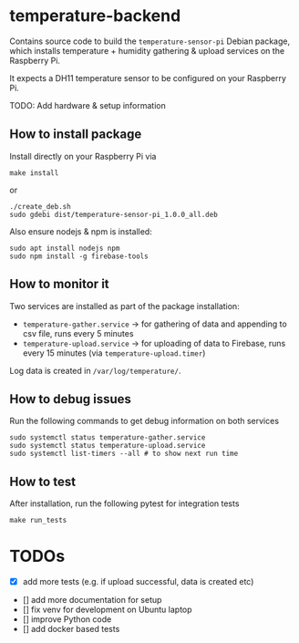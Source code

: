 # temperature-backend

Contains source code to build the `temperature-sensor-pi` Debian package, which installs temperature + humidity gathering & upload services
on the Raspberry Pi.

It expects a DH11 temperature sensor to be configured on your Raspberry Pi.

TODO: Add hardware & setup information

## How to install package

Install directly on your Raspberry Pi via

    make install

or

	./create_deb.sh
	sudo gdebi dist/temperature-sensor-pi_1.0.0_all.deb

Also ensure nodejs & npm is installed:

	sudo apt install nodejs npm
	sudo npm install -g firebase-tools

## How to monitor it

Two services are installed as part of the package installation:

* `temperature-gather.service` -> for gathering of data and appending to csv file, runs every 5 minutes
* `temperature-upload.service` -> for uploading of data to Firebase, runs every 15 minutes (via `temperature-upload.timer`)

Log data is created in `/var/log/temperature/`.

## How to debug issues

Run the following commands to get debug information on both services

	sudo systemctl status temperature-gather.service
	sudo systemctl status temperature-upload.service
	sudo systemctl list-timers --all # to show next run time

## How to test

After installation, run the following pytest for integration tests

    make run_tests

# TODOs

* [x] add more tests (e.g. if upload successful, data is created etc)
* [] add more documentation for setup
* [] fix venv for development on Ubuntu laptop
* [] improve Python code
* [] add docker based tests